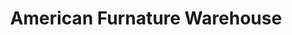 ---
title: "American Furnature Warehouse"
url: /fort-collins/american-furnature-warehouse/
shop: Möbel
---